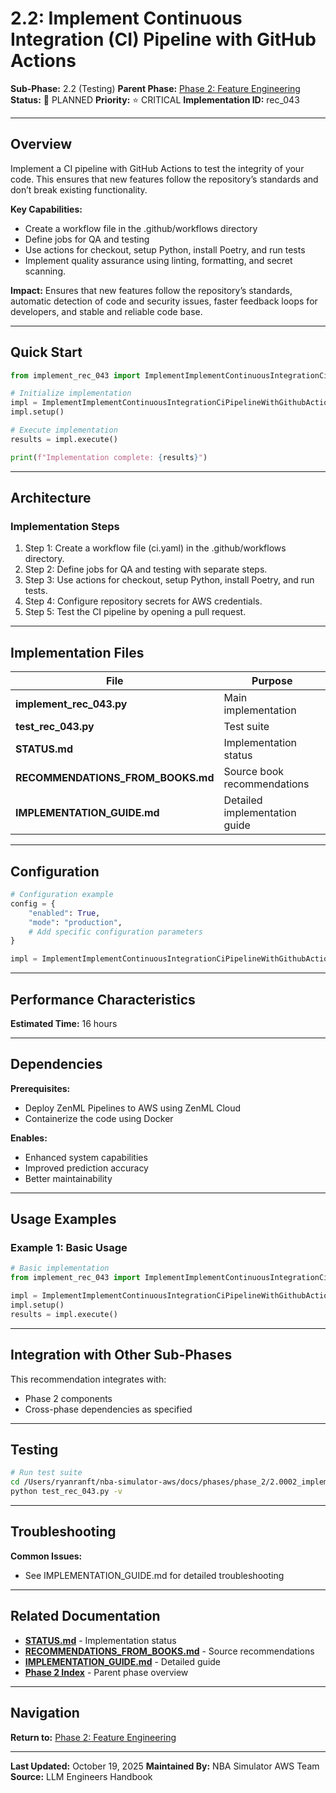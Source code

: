 # 2.2: Implement Continuous Integration (CI) Pipeline with GitHub Actions

**Sub-Phase:** 2.2 (Testing)
**Parent Phase:** [Phase 2: Feature Engineering](../PHASE_2_INDEX.md)
**Status:** 🔵 PLANNED
**Priority:** ⭐ CRITICAL
**Implementation ID:** rec_043

---

## Overview

Implement a CI pipeline with GitHub Actions to test the integrity of your code. This ensures that new features follow the repository’s standards and don’t break existing functionality.

**Key Capabilities:**
- Create a workflow file in the .github/workflows directory
- Define jobs for QA and testing
- Use actions for checkout, setup Python, install Poetry, and run tests
- Implement quality assurance using linting, formatting, and secret scanning.

**Impact:**
Ensures that new features follow the repository’s standards, automatic detection of code and security issues, faster feedback loops for developers, and stable and reliable code base.

---

## Quick Start

```python
from implement_rec_043 import ImplementImplementContinuousIntegrationCiPipelineWithGithubActions

# Initialize implementation
impl = ImplementImplementContinuousIntegrationCiPipelineWithGithubActions()
impl.setup()

# Execute implementation
results = impl.execute()

print(f"Implementation complete: {results}")
```

---

## Architecture

### Implementation Steps

1. Step 1: Create a workflow file (ci.yaml) in the .github/workflows directory.
2. Step 2: Define jobs for QA and testing with separate steps.
3. Step 3: Use actions for checkout, setup Python, install Poetry, and run tests.
4. Step 4: Configure repository secrets for AWS credentials.
5. Step 5: Test the CI pipeline by opening a pull request.

---

## Implementation Files

| File | Purpose |
|------|---------|
| **implement_rec_043.py** | Main implementation |
| **test_rec_043.py** | Test suite |
| **STATUS.md** | Implementation status |
| **RECOMMENDATIONS_FROM_BOOKS.md** | Source book recommendations |
| **IMPLEMENTATION_GUIDE.md** | Detailed implementation guide |

---

## Configuration

```python
# Configuration example
config = {
    "enabled": True,
    "mode": "production",
    # Add specific configuration parameters
}

impl = ImplementImplementContinuousIntegrationCiPipelineWithGithubActions(config=config)
```

---

## Performance Characteristics

**Estimated Time:** 16 hours

---

## Dependencies

**Prerequisites:**
- Deploy ZenML Pipelines to AWS using ZenML Cloud
- Containerize the code using Docker

**Enables:**
- Enhanced system capabilities
- Improved prediction accuracy
- Better maintainability

---

## Usage Examples

### Example 1: Basic Usage

```python
# Basic implementation
from implement_rec_043 import ImplementImplementContinuousIntegrationCiPipelineWithGithubActions

impl = ImplementImplementContinuousIntegrationCiPipelineWithGithubActions()
impl.setup()
results = impl.execute()
```

---

## Integration with Other Sub-Phases

This recommendation integrates with:
- Phase 2 components
- Cross-phase dependencies as specified

---

## Testing

```bash
# Run test suite
cd /Users/ryanranft/nba-simulator-aws/docs/phases/phase_2/2.0002_implement_continuous_integration_ci_pipeline_with_github_act
python test_rec_043.py -v
```

---

## Troubleshooting

**Common Issues:**
- See IMPLEMENTATION_GUIDE.md for detailed troubleshooting

---

## Related Documentation

- **[STATUS.md](STATUS.md)** - Implementation status
- **[RECOMMENDATIONS_FROM_BOOKS.md](RECOMMENDATIONS_FROM_BOOKS.md)** - Source recommendations
- **[IMPLEMENTATION_GUIDE.md](IMPLEMENTATION_GUIDE.md)** - Detailed guide
- **[Phase 2 Index](../PHASE_2_INDEX.md)** - Parent phase overview

---

## Navigation

**Return to:** [Phase 2: Feature Engineering](../PHASE_2_INDEX.md)

---

**Last Updated:** October 19, 2025
**Maintained By:** NBA Simulator AWS Team
**Source:** LLM Engineers Handbook
